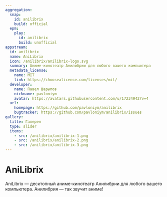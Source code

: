 ```yaml
---
aggregation:
  snap:
    id: anilibrix
    build: official
  epm:
    play:
      id: anilibrix
      build: unofficial
appstream:
  id: anilibrix
  name: AniLibrix
  icon: /anilibrix/anilibrix-logo.svg
  summary: Аниме-кинотеатр Анилибрии для любого вашего компьютера
  metadata_license:
    name: MIT
    link: https://choosealicense.com/licenses/mit/
  developer:
    name: Павел Шарыпов
    nickname: pavloniym
    avatar: https://avatars.githubusercontent.com/u/17234942?v=4
  url:
    homepage: https://github.com/pavloniym/anilibrix
    bugtracker: https://github.com/pavloniym/anilibrix/issues
gallery:
  title: Галерея
  type: slider
  items:
    - src: /anilibrix/anilibrix-1.png
    - src: /anilibrix/anilibrix-2.png
    - src: /anilibrix/anilibrix-3.png
---
```


# AniLibrix

AniLibrix — десктопный аниме-кинотеатр Анилибрии для любого вашего компьютера. Анилибрия — так звучит аниме!

<AGWGallery />

<!--@include: @ru/apps/.parts/install/content-snap.md-->
<!--@include: @ru/apps/.parts/install/content-epm-play.md-->
